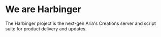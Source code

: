 We are Harbinger
=======



The Harbinger project is the next-gen Aria's Creations server and script suite for product delivery and updates.

